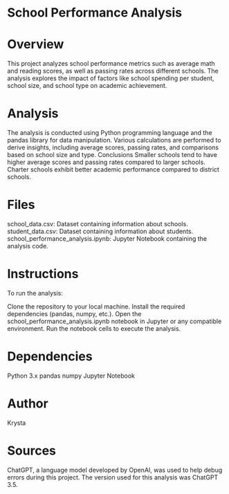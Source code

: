 
# School Performance Analysis

# Overview
This project analyzes school performance metrics such as average math and reading scores, as well as passing rates across different schools. The analysis explores the impact of factors like school spending per student, school size, and school type on academic achievement.

# Analysis
The analysis is conducted using Python programming language and the pandas library for data manipulation.
Various calculations are performed to derive insights, including average scores, passing rates, and comparisons based on school size and type.
Conclusions
Smaller schools tend to have higher average scores and passing rates compared to larger schools.
Charter schools exhibit better academic performance compared to district schools.

# Files
school_data.csv: Dataset containing information about schools.
student_data.csv: Dataset containing information about students.
school_performance_analysis.ipynb: Jupyter Notebook containing the analysis code.

# Instructions
To run the analysis:

Clone the repository to your local machine.
Install the required dependencies (pandas, numpy, etc.).
Open the school_performance_analysis.ipynb notebook in Jupyter or any compatible environment.
Run the notebook cells to execute the analysis.

# Dependencies
Python 3.x
pandas
numpy
Jupyter Notebook

# Author
Krysta

# Sources
ChatGPT, a language model developed by OpenAI, was used to help debug errors during this project. The version used for this analysis was ChatGPT 3.5. 
